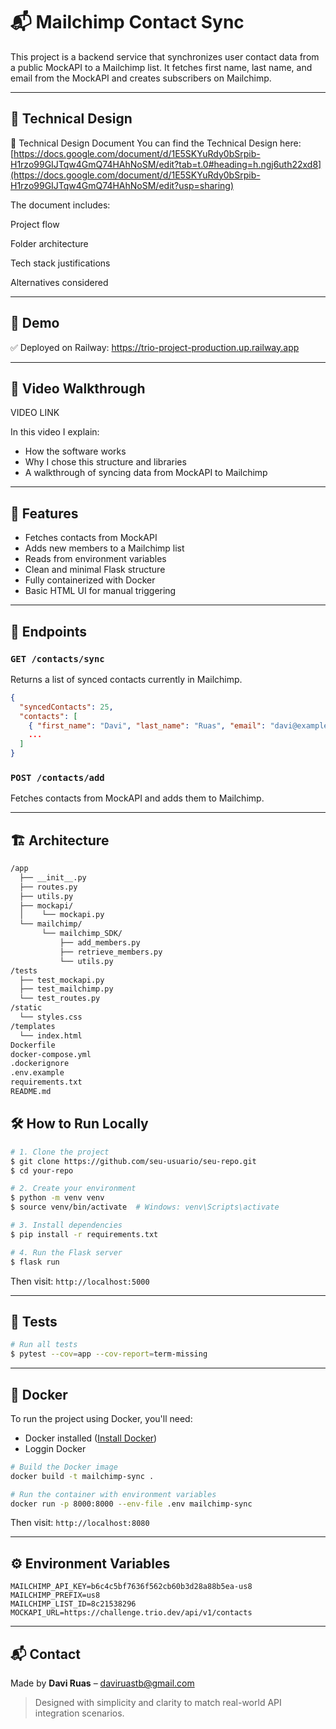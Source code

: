 # 📬 Mailchimp Contact Sync

This project is a backend service that synchronizes user contact data from a public MockAPI to a Mailchimp list.
It fetches first name, last name, and email from the MockAPI and creates subscribers on Mailchimp.

---

## 📄 Technical Design

📄 Technical Design Document
You can find the Technical Design here: [https://docs.google.com/document/d/1E5SKYuRdy0bSrpib-H1rzo99GIJTqw4GmQ74HAhNoSM/edit?tab=t.0#heading=h.ngj6uth22xd8](https://docs.google.com/document/d/1E5SKYuRdy0bSrpib-H1rzo99GIJTqw4GmQ74HAhNoSM/edit?usp=sharing)

The document includes:

Project flow

Folder architecture

Tech stack justifications

Alternatives considered

---

## 🚀 Demo

✅ Deployed on Railway: https://trio-project-production.up.railway.app

---

## 🎥 Video Walkthrough

VIDEO LINK

In this video I explain:
- How the software works
- Why I chose this structure and libraries
- A walkthrough of syncing data from MockAPI to Mailchimp

---

## 🧠 Features

- Fetches contacts from MockAPI
- Adds new members to a Mailchimp list
- Reads from environment variables
- Clean and minimal Flask structure
- Fully containerized with Docker
- Basic HTML UI for manual triggering

---

## 📂 Endpoints

### `GET /contacts/sync`
Returns a list of synced contacts currently in Mailchimp.
```json
{
  "syncedContacts": 25,
  "contacts": [
    { "first_name": "Davi", "last_name": "Ruas", "email": "davi@example.com" },
    ...
  ]
}
```

### `POST /contacts/add`
Fetches contacts from MockAPI and adds them to Mailchimp.

---

## 🏗️ Architecture
```bash
/app
  ├── __init__.py
  ├── routes.py
  ├── utils.py
  ├── mockapi/
  │    └── mockapi.py
  └── mailchimp/
       └── mailchimp_SDK/
           ├── add_members.py
           ├── retrieve_members.py
           └── utils.py
/tests
  ├── test_mockapi.py
  ├── test_mailchimp.py
  └── test_routes.py
/static
  └── styles.css
/templates
  └── index.html
Dockerfile
docker-compose.yml
.dockerignore
.env.example
requirements.txt
README.md
```

## 🛠 How to Run Locally

```bash
# 1. Clone the project
$ git clone https://github.com/seu-usuario/seu-repo.git
$ cd your-repo

# 2. Create your environment
$ python -m venv venv
$ source venv/bin/activate  # Windows: venv\Scripts\activate

# 3. Install dependencies
$ pip install -r requirements.txt

# 4. Run the Flask server
$ flask run
```

Then visit: `http://localhost:5000`

---

## 🧪 Tests

```bash
# Run all tests
$ pytest --cov=app --cov-report=term-missing
```

---

## 🐳 Docker

To run the project using Docker, you'll need:
- Docker installed ([Install Docker](https://docs.docker.com/get-docker/))
- Loggin Docker

```bash
# Build the Docker image
docker build -t mailchimp-sync .

# Run the container with environment variables
docker run -p 8000:8000 --env-file .env mailchimp-sync
```

Then visit: `http://localhost:8080`

---

## ⚙️ Environment Variables

```env
MAILCHIMP_API_KEY=b6c4c5bf7636f562cb60b3d28a88b5ea-us8
MAILCHIMP_PREFIX=us8
MAILCHIMP_LIST_ID=8c21538296
MOCKAPI_URL=https://challenge.trio.dev/api/v1/contacts
```

---

## 📬 Contact

Made by **Davi Ruas** – [daviruastb@gmail.com](mailto:daviruastb@gmail.com)

> Designed with simplicity and clarity to match real-world API integration scenarios.
